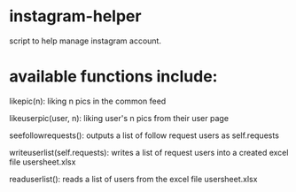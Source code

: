 # instagram-helper
script to help manage instagram account. 

# available functions include:
likepic(n): liking n pics in the common feed

likeuserpic(user, n): liking user's n pics from their user page

seefollowrequests(): outputs a list of follow request users as self.requests

writeuserlist(self.requests): writes a list of request users into a created excel file usersheet.xlsx

readuserlist(): reads a list of users from the excel file usersheet.xlsx
